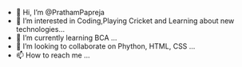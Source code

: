 - 👋 Hi, I’m @PrathamPapreja
- 👀 I’m interested in Coding,Playing Cricket and Learning about new technologies...
- 🌱 I’m currently learning BCA  ...
- 💞️ I’m looking to collaborate on Phython, HTML, CSS ...
- 📫 How to reach me ...

<!---
PrathamPapreja/PrathamPapreja is a ✨ special ✨ repository because its `README.md` (this file) appears on your GitHub profile.
You can click the Preview link to take a look at your changes.
--->
